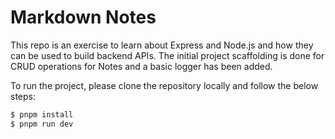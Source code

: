 # Markdown Notes

This repo is an exercise to learn about Express and Node.js and how they can be used to build backend APIs. The initial project scaffolding is done for CRUD operations for Notes and a basic logger has been added.

To run the project, please clone the repository locally and follow the below steps:

```bash
$ pnpm install
$ pnpm run dev
```
